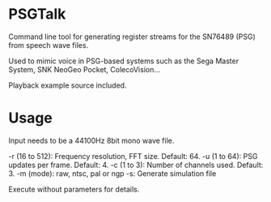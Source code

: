 # PSGTalk
Command line tool for generating register streams for the SN76489 (PSG) from speech wave files.

Used to mimic voice in PSG-based systems such as the Sega Master System, SNK NeoGeo Pocket, ColecoVision...

Playback example source included.

# Usage

Input needs to be a 44100Hz 8bit mono wave file.

-r (16 to 512): Frequency resolution, FFT size. Default: 64.
-u (1 to 64):   PSG updates per frame. Default: 4.
-c (1 to 3):    Number of channels used. Default: 3.
-m (mode):      raw, ntsc, pal or ngp
-s:             Generate simulation file

Execute without parameters for details.
